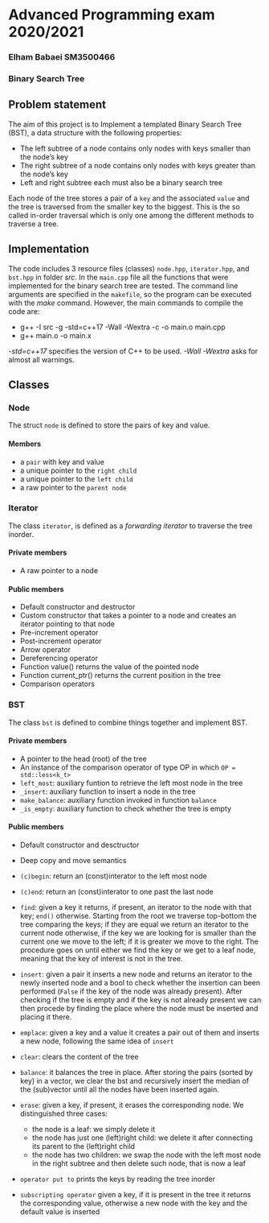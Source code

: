 # Advanced Programming exam 2020/2021
### Elham Babaei SM3500466
### Binary Search Tree

## Problem statement

The aim of this project is to Implement a templated Binary Search Tree (BST), a data structure with the following properties:

- The left subtree of a node contains only nodes with keys smaller than the node’s key
- The right subtree of a node contains only nodes with keys greater than the node’s key
- Left and right subtree each must also be a binary search tree

Each node of the tree stores a pair of a `key` and the associated `value` and the tree is traversed from the smaller key to the biggest. This is the so called in-order traversal which is only one among the different methods to traverse a tree.

## Implementation

The code includes 3 resource files (classes) `node.hpp`, `iterator.hpp`, and `bst.hpp` in folder *src*.
In the `main.cpp` file all the functions that were implemented for the binary search tree are tested. 
The command line arguments are specified in the `makefile`, so the program can be executed with the *make* command. However, the main commands to compile the code are:

- g++ -I src -g -std=c++17 -Wall -Wextra  -c -o main.o main.cpp
- g++ main.o -o main.x

*-std=c++17* specifies the version of C++ to be used.
*-Wall -Wextra* asks for almost all warnings.

## Classes

### Node
The struct `node` is defined to store the pairs of key and value.
#### Members
- a `pair` with key and value
- a unique pointer to the `right child`
- a unique pointer to the `left child`
- a raw pointer to the `parent node`

### Iterator
The class `iterator`, is defined as a *forwarding iterator* to traverse the tree inorder.
#### Private members
- A raw pointer to a node
#### Public members
- Default constructor and destructor
- Custom constructor that takes a pointer to a node and creates an iterator pointing to that node
- Pre-increment operator 
- Post-increment operator 
- Arrow operator 
- Dereferencing operator 
- Function value() returns the value of the pointed node 
- Function current_ptr() returns the current position in the tree
- Comparison operators

### BST
The class `bst` is defined to combine things together and implement BST.
#### Private members
- A pointer to the head (root) of the tree
- An instance of the comparison operator of type OP in which `OP = std::less<k_t>`
- `left_most`: auxiliary funtion to retrieve the left most node in the tree
- `_insert`: auxiliary function to insert a node in the tree
- `make_balance`: auxiliary function invoked in function `balance`
- `_is_empty`: auxiliary function to check whether the tree is empty

#### Public members
- Default constructor and desctructor
- Deep copy and move semantics
- `(c)begin`: return an (const)interator to the left most node
- `(c)end`: return an (const)interator to one past the last node 

- `find`: given a key it returns, if present, an iterator to the node with that key; `end()` otherwise. Starting from the root we traverse top-bottom the tree comparing the keys; if they are equal we return an iterator to the current node otherwise, if the key we are looking for is smaller than the current one we move to the left; if it is greater we move to the right. The procedure goes on until either we find the key or we get to a leaf node, meaning that the key of interest is not in the tree.

- `insert`: given a pair it inserts a new node and returns an iterator to the newly inserted node and a bool to check whether the insertion can been performed (`False` if the key of the node was already present). After checking if the tree is empty and if the key is not already present we can then procede by finding the place where the node must be inserted and placing it there.

- `emplace`: given a key and a value it creates a pair out of them and inserts a new node, following the same idea of `insert`
- `clear`: clears the content of the tree
- `balance`: it balances the tree in place. After storing the pairs (sorted by key) in a vector, we clear the bst and recursively insert the median of the (sub)vector until all the nodes have been inserted again.

- `erase`: given a key, if present, it erases the corresponding node. We distinguished three cases:
  - the node is a leaf: we simply delete it
  - the node has just one (left)right child: we delete it after connecting its parent to the (left)right child
  - the node has two children: we swap the node with the left most node in the right subtree and then delete such node, that is now a leaf
  
- `operator put to` prints the keys by reading the tree inorder
- `subscripting operator` given a key, if it is present in the tree it returns the corresponding value, otherwise a new node with the key and the default value is inserted



